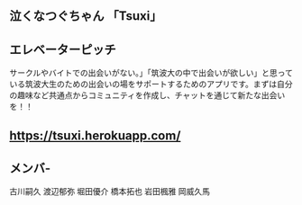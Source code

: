## 泣くなつぐちゃん 「Tsuxi」
## エレベーターピッチ
サークルやバイトでの出会いがない。」「筑波大の中で出会いが欲しい」と思っている筑波大生のための出会いの場をサポートするためのアプリです。まずは自分の趣味など共通点からコミュニティを作成し、チャットを通じて新たな出会いを！！


## https://tsuxi.herokuapp.com/

## メンバ-
古川嗣久
渡辺郁弥
堀田優介
橋本拓也
岩田楓雅
岡威久馬

